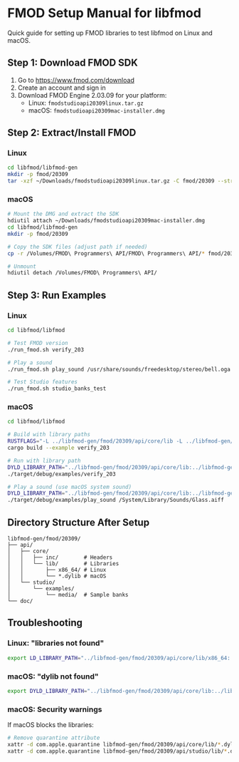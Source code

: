 # FMOD Setup Manual for libfmod

Quick guide for setting up FMOD libraries to test libfmod on Linux and macOS.

## Step 1: Download FMOD SDK

1. Go to https://www.fmod.com/download
2. Create an account and sign in
3. Download FMOD Engine 2.03.09 for your platform:
   - Linux: `fmodstudioapi20309linux.tar.gz`
   - macOS: `fmodstudioapi20309mac-installer.dmg`

## Step 2: Extract/Install FMOD

### Linux

```bash
cd libfmod/libfmod-gen
mkdir -p fmod/20309
tar -xzf ~/Downloads/fmodstudioapi20309linux.tar.gz -C fmod/20309 --strip-components=1
```

### macOS

```bash
# Mount the DMG and extract the SDK
hdiutil attach ~/Downloads/fmodstudioapi20309mac-installer.dmg
cd libfmod/libfmod-gen
mkdir -p fmod/20309

# Copy the SDK files (adjust path if needed)
cp -r /Volumes/FMOD\ Programmers\ API/FMOD\ Programmers\ API/* fmod/20309/

# Unmount
hdiutil detach /Volumes/FMOD\ Programmers\ API/
```

## Step 3: Run Examples

### Linux

```bash
cd libfmod/libfmod

# Test FMOD version
./run_fmod.sh verify_203

# Play a sound
./run_fmod.sh play_sound /usr/share/sounds/freedesktop/stereo/bell.oga

# Test Studio features
./run_fmod.sh studio_banks_test
```

### macOS

```bash
cd libfmod/libfmod

# Build with library paths
RUSTFLAGS="-L ../libfmod-gen/fmod/20309/api/core/lib -L ../libfmod-gen/fmod/20309/api/studio/lib" \
cargo build --example verify_203

# Run with library path
DYLD_LIBRARY_PATH="../libfmod-gen/fmod/20309/api/core/lib:../libfmod-gen/fmod/20309/api/studio/lib" \
./target/debug/examples/verify_203

# Play a sound (use macOS system sound)
DYLD_LIBRARY_PATH="../libfmod-gen/fmod/20309/api/core/lib:../libfmod-gen/fmod/20309/api/studio/lib" \
./target/debug/examples/play_sound /System/Library/Sounds/Glass.aiff
```

## Directory Structure After Setup

```
libfmod-gen/fmod/20309/
├── api/
│   ├── core/
│   │   ├── inc/        # Headers
│   │   └── lib/        # Libraries
│   │       ├── x86_64/ # Linux
│   │       └── *.dylib # macOS
│   └── studio/
│       └── examples/
│           └── media/  # Sample banks
└── doc/
```

## Troubleshooting

### Linux: "libraries not found"
```bash
export LD_LIBRARY_PATH="../libfmod-gen/fmod/20309/api/core/lib/x86_64:../libfmod-gen/fmod/20309/api/studio/lib/x86_64:$LD_LIBRARY_PATH"
```

### macOS: "dylib not found"
```bash
export DYLD_LIBRARY_PATH="../libfmod-gen/fmod/20309/api/core/lib:../libfmod-gen/fmod/20309/api/studio/lib:$DYLD_LIBRARY_PATH"
```

### macOS: Security warnings
If macOS blocks the libraries:
```bash
# Remove quarantine attribute
xattr -d com.apple.quarantine libfmod-gen/fmod/20309/api/core/lib/*.dylib
xattr -d com.apple.quarantine libfmod-gen/fmod/20309/api/studio/lib/*.dylib
```